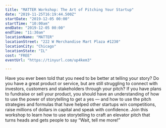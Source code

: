 ```yaml
---
title: "MATTER Workshop: The Art of Pitching Your Startup"
date: "2019-11-25T16:19:44.500Z"
startDate: "2019-12-05 00:00"
startTime: "10:00am"
endDate: "2019-12-05 00:00"
endTime: "11:30am"
locationName: "MATTER"
locationStreet: "222 W Merchandise Mart Plaza #1230"
locationCity: "Chicago"
locationState: "IL"
cost: "FREE"
eventUrl: "https://tinyurl.com/up4kem3"

---
```


Have you ever been told that you need to be better at telling your story? Do you have a great product or service, but are still struggling to connect with investors, customers and stakeholders through your pitch? If you have plans to fundraise or sell your product, you should have an understanding of how to use the power of storytelling to get a yes — and how to use the pitch strategies and formulas that have helped other startups win competitions, raise millions of dollars in capital and speak with confidence. Join this workshop to learn how to use storytelling to craft an elevator pitch that turns heads and gets people to say “Wait, tell me more!”

